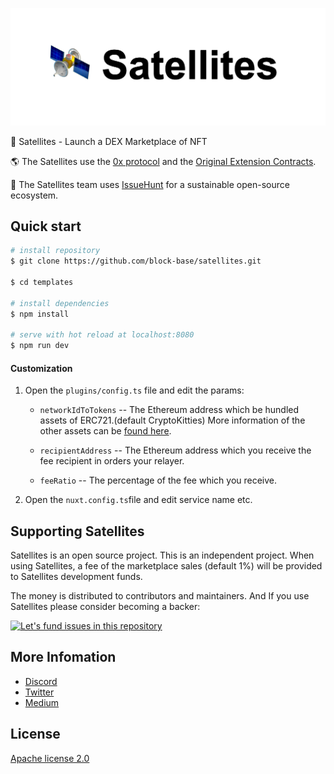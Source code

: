 
![Satellites screenshot](./resources/repository/top.png)

:tada: Satellites - Launch a DEX Marketplace of NFT

:earth_americas: The Satellites use the [0x protocol](https://0x.org/) and the [Original Extension Contracts](https://medium.com/blockbase/development-of-new-0x-extensions-passer-and-distributor-contract-4b169ad8c607).

:mega: The Satellites team uses [IssueHunt](https://issuehunt.io/) for a sustainable open-source ecosystem.

## Quick start

``` bash
# install repository
$ git clone https://github.com/block-base/satellites.git

$ cd templates

# install dependencies
$ npm install

# serve with hot reload at localhost:8080
$ npm run dev
```

#### Customization
1. Open the `plugins/config.ts` file and edit the params:

    - `networkIdToTokens` -- The Ethereum address which be hundled assets of ERC721.(default CryptoKitties) More information of the other assets can be [found here](https://github.com/block-base/satellites/wiki/ERC721-Asset-List).

    - `recipientAddress` -- The Ethereum address which you receive the fee recipient in orders your relayer.

    - `feeRatio` -- The percentage of the fee which you receive.

2. Open the `nuxt.config.ts`file and edit service name etc.

## Supporting Satellites
Satellites is an open source project. This is an independent project.
When using Satellites, a fee of the marketplace sales (default 1%) will be provided to Satellites development funds.

The money is distributed to contributors and maintainers. And If you use Satellites please consider becoming a backer:

[![Let's fund issues in this repository](https://issuehunt.io/static/embed/issuehunt-button-v1.svg)](https://issuehunt.io/r/block-base/satellites)

## More Infomation
- [Discord](https://discord.gg/tdTegPC)
- [Twitter](https://twitter.com/satellites_js)
- [Medium](https://medium.com/blockbase)

## License
[Apache license 2.0](./LICENSE)